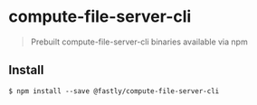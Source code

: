 # compute-file-server-cli

> Prebuilt compute-file-server-cli binaries available via npm

## Install

```
$ npm install --save @fastly/compute-file-server-cli
```

